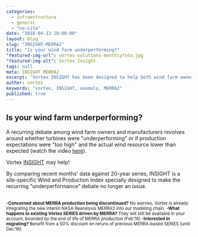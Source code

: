 ```yaml
---
categories: 
  - infraestructura
  - general
  - "no-cita"
date: "2016-04-13 10:00:00"
layout: blog
slug: "INSIGHT-MERRA2"
title: "Is your wind farm underperforming?"
"featured-img-url": vortex-solutions-monthlyfoto.jpg
"featured-img-alt": Vortex Insight
tags: null
meta: INSIGHT MERRA2
excerpt: "Vortex INSIGHT has been designed to help both wind farm owners and manufacturers in the recurring debate about turbine underperformance."
author: vortex
keywords: "vortex, INSIGHT, anomaly, MERRA2"
published: true
---
```


##  Is your wind farm underperforming?

A recurring debate among wind farm owners and manufacturers revolves around whether turbines were "underperforming" or if production expectations were "too high" and the actual wind resource lower than expected (watch the video <a href="/assets/docs/insight.htm">here</a>).

Vortex <a href="/solutions/monthly.html">INSIGHT</a> may help!

By comparing recent months' data against 20-year series, INSIGHT is a site-specific Wind and Production Index specially designed to make the recurring "underperformance" debate no longer an issue.
<br>
<br>

<p><small>
<b>-Concerned about MERRA production being discontinued?</b> No worries, Vortex is already integrating the new interim NASA Reanalysis MERRA2 into our modeling chain. <b>-What happens to existing Vortex SERIES driven by MERRA?</b> They will still be available in your account, bounded by the end of life of MERRA production (Feb'16) <b>-Interested in migrating?</b> Benefit from a 50% discount on reruns of previous MERRA-based SERIES (until Dec'16)
</small></p>
